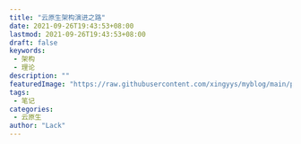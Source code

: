 ```yaml
---
title: "云原生架构演进之路"
date: 2021-09-26T19:43:53+08:00
lastmod: 2021-09-26T19:43:53+08:00
draft: false
keywords: 
 - 架构
 - 理论
description: ""
featuredImage: "https://raw.githubusercontent.com/xingyys/myblog/main/posts/images/featured-image.png"
tags: 
 - 笔记
categories: 
 - 云原生
author: "Lack"
---
```


<!--more-->
